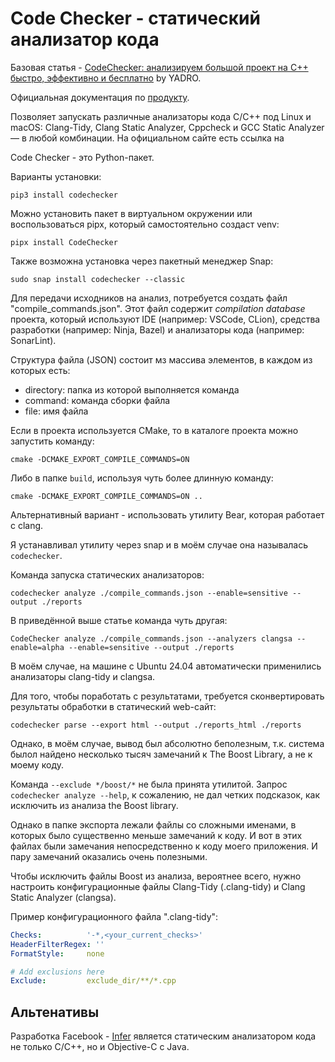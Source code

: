 # Code Checker - статический анализатор кода

Базовая статья - [CodeChecker: анализируем большой проект на С++ быстро, эффективно и бесплатно](https://habr.com/ru/companies/yadro/articles/838878/) by YADRO.

Официальная документация по [продукту](https://codechecker.readthedocs.io/en/latest/).

Позволяет запускать различные анализаторы кода C/C++ под Linux и macOS: Clang-Tidy, Clang Static Analyzer, Cppcheck и GCC Static Analyzer — в любой комбинации. На официальном сайте есть ссылка на 

Code Checker - это Python-пакет.

Варианты установки:

```shell
pip3 install codechecker
```

Можно установить пакет в виртуальном окружении или воспользоваться pipx, который самостоятельно создаст venv: 

```shell
pipx install CodeChecker
```

Также возможна установка через пакетный менеджер Snap:

```shell
sudo snap install codechecker --classic
```

Для передачи исходников на анализ, потребуется создать файл "compile_commands.json". Этот файл содержит _compilation database_ проекта, который используют IDE (например: VSCode, CLion), средства разработки (например: Ninja, Bazel) и анализаторы кода (например: SonarLint).

Структура файла (JSON) состоит мз массива элементов, в каждом из которых есть:

- directory: папка из которой выполняется команда
- command: команда сборки файла
- file: имя файла

Если в проекта используется CMake, то в каталоге проекта можно запустить команду:

```shell
cmake -DCMAKE_EXPORT_COMPILE_COMMANDS=ON
```

Либо в папке `build`, используя чуть более длинную команду:

```shell
cmake -DCMAKE_EXPORT_COMPILE_COMMANDS=ON ..
```

Альтернативный вариант - использовать утилиту Bear, которая работает с clang.

Я устанавливал утилиту через snap и в моём случае она называлась `codechecker`.

Команда запуска статических анализаторов:

```shell
codechecker analyze ./compile_commands.json --enable=sensitive --output ./reports
```

В приведённой выше статье команда чуть другая:

```shell
CodeChecker analyze ./compile_commands.json --analyzers clangsa --enable=alpha --enable=sensitive --output ./reports
```

В моём случае, на машине с Ubuntu 24.04 автоматически применились анализаторы clang-tidy и clangsa.

Для того, чтобы поработать с результатами, требуется сконвертировать результаты обработки в статический web-сайт:

```shell
codechecker parse --export html --output ./reports_html ./reports
```

Однако, в моём случае, вывод был абсолютно беполезным, т.к. система былол найдено несколько тысяч замечаний к The Boost Library, а не к моему коду.

Команда `--exclude */boost/*` не была принята утилитой. Запрос `codechecker analyze --help`, к сожалению, не дал четких подсказок, как исключить из анализа the Boost library.

Однако в папке экспорта лежали файлы со сложными именами, в которых было существенно меньше замечаний к коду. И вот в этих файлах были замечания непосредственно к коду моего приложения. И пару замечаний оказались очень полезными.

Чтобы исключить файлы Boost из анализа, вероятнее всего, нужно настроить конфигурационные файлы Clang-Tidy (.clang-tidy) и Clang Static Analyzer (clangsa).

Пример конфигурационного файла ".clang-tidy":

```yaml
Checks:          '-*,<your_current_checks>'
HeaderFilterRegex: ''
FormatStyle:     none

# Add exclusions here
Exclude:         exclude_dir/**/*.cpp
```

## Альтенативы

Разработка Facebook - [Infer](https://fbinfer.com/) является статическим анализатором кода не только C/C++, но и Objective-C с Java.
